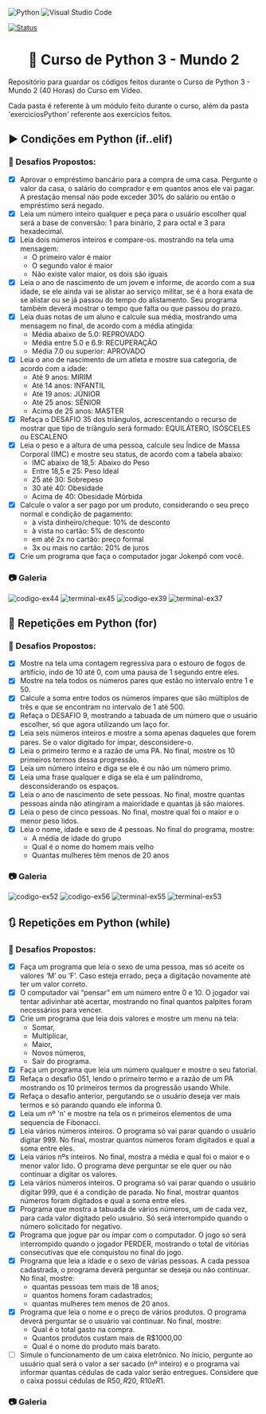 ![Python](https://img.shields.io/badge/python-3670A0?style=for-the-badge&logo=python&logoColor=ffdd54) ![Visual Studio Code](https://img.shields.io/badge/Visual%20Studio%20Code-0078d7.svg?style=for-the-badge&logo=visual-studio-code&logoColor=white)

[![Status](https://img.shields.io/badge/Status-Em%20Desenvolvimento-green)]()

<h1 align="center">🐍 Curso de Python 3 - Mundo 2</h1>
Repositório para guardar os códigos feitos durante o Curso de Python 3 - Mundo 2 (40 Horas) do Curso em Vídeo.

Cada pasta é referente à um módulo feito durante o curso, além da pasta 'exerciciosPython' referente aos exercícios feitos.

<h2>▶️ Condições em Python (if..elif)</h2>

<h3>🎯 Desafios Propostos:</h3>

- [X] Aprovar o empréstimo bancário para a compra de uma casa. Pergunte o valor da casa, o salário do comprador e em quantos anos ele vai pagar. A prestação mensal não pode exceder 30% do salário ou então o empréstimo será negado.
- [X] Leia um número inteiro qualquer e peça para o usuário escolher qual será a base de conversão: 1 para binário, 2 para octal e 3 para hexadecimal.
- [X] Leia dois números inteiros e compare-os. mostrando na tela uma mensagem:
    - O primeiro valor é maior
    - O segundo valor é maior
    - Não existe valor maior, os dois são iguais
- [X] Leia o ano de nascimento de um jovem e informe, de acordo com a sua idade, se ele ainda vai se alistar ao serviço militar, se é a hora exata de se alistar ou se já passou do tempo do alistamento. Seu programa também deverá mostrar o tempo que falta ou que passou do prazo.
- [X] Leia duas notas de um aluno e calcule sua média, mostrando uma mensagem no final, de acordo com a média atingida:
    - Média abaixo de 5.0: REPROVADO
    - Média entre 5.0 e 6.9: RECUPERAÇÃO
    - Média 7.0 ou superior: APROVADO
- [X] Leia o ano de nascimento de um atleta e mostre sua categoria, de acordo com a idade:
    - Até 9 anos: MIRIM
    - Até 14 anos: INFANTIL
    - Até 19 anos: JÚNIOR
    - Até 25 anos: SÊNIOR
    - Acima de 25 anos: MASTER
- [X] Refaça o DESAFIO 35 dos triângulos, acrescentando o recurso de mostrar que tipo de triângulo será formado: EQUILÁTERO, ISÓSCELES ou ESCALENO
- [X] Leia o peso e a altura de uma pessoa, calcule seu Índice de Massa Corporal (IMC) e mostre seu status, de acordo com a tabela abaixo:
    - IMC abaixo de 18,5: Abaixo do Peso
    - Entre 18,5 e 25: Peso Ideal
    - 25 até 30: Sobrepeso
    - 30 até 40: Obesidade
    - Acima de 40: Obesidade Mórbida
- [X] Calcule o valor a ser pago por um produto, considerando o seu preço normal e condição de pagamento:
    - à vista dinheiro/cheque: 10% de desconto
    - à vista no cartão: 5% de desconto
    - em até 2x no cartão: preço formal 
    - 3x ou mais no cartão: 20% de juros
- [X] Crie um programa que faça o computador jogar Jokenpô com você.
    
<h3>📷 Galeria</h3>

![codigo-ex44](https://user-images.githubusercontent.com/85349959/188669264-aa7dc881-d4d0-4745-a1e6-8b60b170530f.png) ![terminal-ex45](https://user-images.githubusercontent.com/85349959/188669401-538293d6-7a05-465a-b116-8dddd0a4d603.png)
![codigo-ex39](https://user-images.githubusercontent.com/85349959/188669666-505a8772-d179-4b55-8490-757125283b30.png)
![terminal-ex37](https://user-images.githubusercontent.com/85349959/188669960-557dc72f-1efe-4b29-9ba0-3ccaad3c5912.png)

<h2>🔁 Repetições em Python (for)</h2>

<h3>🎯 Desafios Propostos:</h3>

- [X] Mostre na tela uma contagem regressiva para o estouro de fogos de artifício, indo de 10 até 0, com uma pausa de 1 segundo entre eles.
- [X] Mostre na tela todos os números pares que estão no intervalo entre 1 e 50.
- [X] Calcule a soma entre todos os números ímpares que são múltiplos de três e que se encontram no intervalo de 1 até 500.
- [X] Refaça o DESAFIO 9, mostrando a tabuada de um número que o usuário escolher, só que agora utilizando um laço for.
- [X] Leia seis números inteiros e mostre a soma apenas daqueles que forem pares. Se o valor digitado for ímpar, desconsidere-o.
- [X] Leia o primeiro termo e a razão de uma PA. No final, mostre os 10 primeiros termos dessa progressão.
- [X] Leia um número inteiro e diga se ele é ou não um número primo.
- [X] Leia uma frase qualquer e diga se ela é um palíndromo, desconsiderando os espaços.
- [X] Leia o ano de nascimento de sete pessoas. No final, mostre quantas pessoas ainda não atingiram a maioridade e quantas já são maiores.
- [X] Leia o peso de cinco pessoas. No final, mostre qual foi o maior e o menor peso lidos.
- [X] Leia o nome, idade e sexo de 4 pessoas. No final do programa, mostre:
    - A média de idade do grupo
    - Qual é o nome do homem mais velho
    - Quantas mulheres têm menos de 20 anos
    
<h3>📷 Galeria</h3>

![codigo-ex52](https://user-images.githubusercontent.com/85349959/189679843-fd74ffdc-c070-4866-9977-e0ebb27159a2.png)
![codigo-ex56](https://user-images.githubusercontent.com/85349959/189679462-95163953-37d0-4b37-8276-4a88a2a11de7.png)
![terminal-ex55](https://user-images.githubusercontent.com/85349959/189680071-48b0fb1e-7836-4451-a773-f073d291aef8.png)
![terminal-ex53](https://user-images.githubusercontent.com/85349959/189679680-bbb3a368-fef9-4620-8f17-6211d6833d12.png)

<h2>🔃 Repetições em Python (while)</h2>

<h3>🎯 Desafios Propostos:</h3>

- [X] Faça um programa que leia o sexo de uma pessoa, mas só aceite os valores ‘M’ ou ‘F’. Caso esteja errado, peça a digitação novamente até ter um valor correto.
- [X] O computador vai “pensar” em um número entre 0 e 10. O jogador vai tentar adivinhar até acertar, mostrando no final quantos palpites foram necessários para vencer.
- [X] Crie um programa que leia dois valores e mostre um menu na tela:
    - Somar,
    - Multiplicar,
    - Maior,
    - Novos números,
    - Sair do programa.
- [X] Faça um programa que leia um número qualquer e mostre o seu fatorial.
- [X] Refaça o desafio 051, lendo o primeiro termo e a razão de um PA mostrando os 10 primeiros termos da progressão usando While.
- [X] Refaça o desafio anterior, pergutando se o usuário deseja ver mais termos e só parando quando ele informa 0.
- [X] Leia um nº 'n' e mostre na tela os n primeiros elementos de uma sequencia de Fibonacci.
- [X] Leia vários números inteiros. O programa só vai parar quando o usuário digitar 999. No final, mostrar quantos números foram digitados e qual a soma entre eles.
- [X] Leia vários nºs inteiros. No final, mostra a média e qual foi o maior e o menor valor lido. O programa deve perguntar se ele quer ou não continuar a digitar os valores.
- [X] Leia vários números inteiros. O programa só vai parar quando o usuário digitar 999, que é a condição de parada. No final, mostrar quantos números foram digitados e qual a soma entre eles.
- [X] Programa que mostra a tabuada de vários números, um de cada vez, para cada valor digitado pelo usuário. Só será interrompido quando o número solicitado for negativo.
- [X] Programa que jogue par ou ímpar com o computador. O jogo só será interrompido quando o jogador PERDER, mostrando o total de vitórias consecutivas que ele conquistou no final do jogo.
- [X] Programa que leia a idade e o sexo de várias pessoas. A cada pessoa cadastrada, o programa deverá perguntar se deseja ou não continuar. No final, mostre:
    - quantas pessoas tem mais de 18 anos;
    - quantos homens foram cadastrados;
    - quantas mulheres tem menos de 20 anos.
- [X] Programa que leia o nome e o preço de vários produtos. O programa deverá perguntar se o usuário vai continuar. No final, mostre:
    - Qual é o total gasto na compra.
    - Quantos produtos custam mais de R$1000,00
    - Qual é o nome do produto mais barato.
- [ ] Simule o funcionamento de um caixa eletrônico. No ínicio, pergunte ao usuário qual será o valor a ser sacado (nº inteiro) e o programa vai informar quantas cédulas de cada valor serão entregues. Considere que o caixa possui cédulas de R$50, R$20, R$10 e R$1.

<h3>📷 Galeria</h3>

